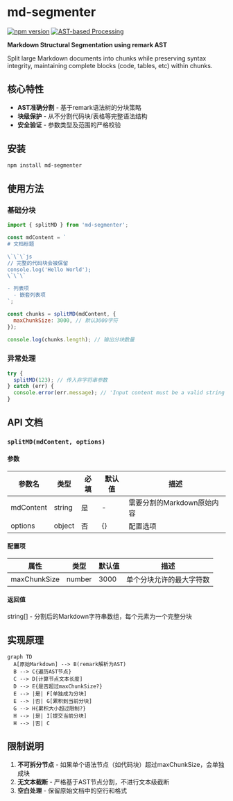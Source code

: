 # md-segmenter

[![npm version](https://img.shields.io/npm/v/md-segmenter.svg?style=flat-square)](https://www.npmjs.org/package/md-segmenter)
[![AST-based Processing](https://img.shields.io/badge/processing-AST-%23007ec6)](https://astexplorer.net/)

**Markdown Structural Segmentation using remark AST**

Split large Markdown documents into chunks while preserving syntax integrity, maintaining complete blocks (code, tables, etc) within chunks.

## 核心特性

- **AST准确分割** - 基于remark语法树的分块策略
- **块级保护** - 从不分割代码块/表格等完整语法结构
- **安全验证** - 参数类型及范围的严格校验

## 安装

```bash
npm install md-segmenter
```

## 使用方法

### 基础分块

```javascript
import { splitMD } from 'md-segmenter';

const mdContent = `
# 文档标题

\`\`\`js
// 完整的代码块会被保留
console.log('Hello World');
\`\`\`

- 列表项
  - 嵌套列表项
`;

const chunks = splitMD(mdContent, {
  maxChunkSize: 3000, // 默认3000字符
});

console.log(chunks.length); // 输出分块数量
```

### 异常处理

```javascript
try {
  splitMD(123); // 传入非字符串参数
} catch (err) {
  console.error(err.message); // 'Input content must be a valid string'
}
```

## API 文档

### `splitMD(mdContent, options)`

#### 参数

| 参数名    | 类型   | 必填 | 默认值 | 描述                       |
| --------- | ------ | ---- | ------ | -------------------------- |
| mdContent | string | 是   | -      | 需要分割的Markdown原始内容 |
| options   | object | 否   | {}     | 配置选项                   |

#### 配置项

| 属性         | 类型   | 默认值 | 描述                     |
| ------------ | ------ | ------ | ------------------------ |
| maxChunkSize | number | 3000   | 单个分块允许的最大字符数 |

#### 返回值

string[] - 分割后的Markdown字符串数组，每个元素为一个完整分块

## 实现原理

```mermaid
graph TD
  A[原始Markdown] --> B(remark解析为AST)
  B --> C{遍历AST节点}
  C --> D[计算节点文本长度]
  D --> E{是否超过maxChunkSize?}
  E --> |是| F[单独成为分块]
  E --> |否| G[累积到当前分块]
  G --> H{累积大小超过限制?}
  H --> |是| I[提交当前分块]
  H --> |否| C
```

## 限制说明

1. **不可拆分节点** - 如果单个语法节点（如代码块）超过maxChunkSize，会单独成块
2. **无文本截断** - 严格基于AST节点分割，不进行文本级截断
3. **空白处理** - 保留原始文档中的空行和格式
